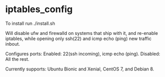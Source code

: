 # iptables_config

To install run ./install.sh

Will disable ufw and firewalld on systems that ship with it, and re-enable iptables,
while opening only ssh(22) and icmp echo (ping) new traffic inbout. 

Configures ports:
Enabled: 22(ssh incoming), icmp echo (ping).
Disabled: All the rest. 

Currently supports: Ubuntu Bionic and Xenial, CentOS 7, and Debian 8. 
